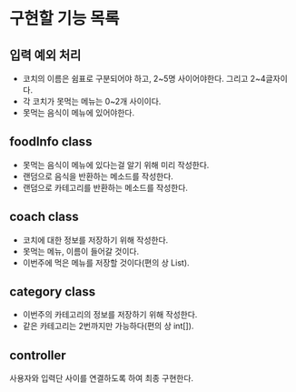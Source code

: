 # 구현할 기능 목록

## 입력 예외 처리

- 코치의 이름은 쉼표로 구분되어야 하고, 2~5명 사이어야한다. 그리고 2~4글자이다.
- 각 코치가 못먹는 메뉴는 0~2개 사이이다.
- 못먹는 음식이 메뉴에 있어야한다.

## foodInfo class

- 못먹는 음식이 메뉴에 있다는걸 알기 위해 미리 작성한다.
- 랜덤으로 음식을 반환하는 메소드를 작성한다.
- 랜덤으로 카테고리를 반환하는 메소드를 작성한다.

## coach class

- 코치에 대한 정보를 저장하기 위해 작성한다.
- 못먹는 메뉴, 이름이 들어갈 것이다.
- 이번주에 먹은 메뉴를 저장할 것이다(편의 상 List).

## category class

- 이번주의 카테고리의 정보를 저장하기 위해 작성한다.
- 같은 카테고리는 2번까지만 가능하다(편의 상 int[]).

## controller

사용자와 입력단 사이를 연결하도록 하여 최종 구현한다.
